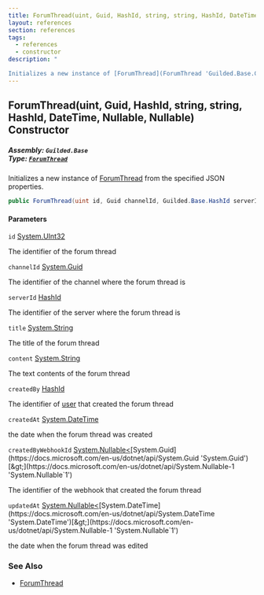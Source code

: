 ```yaml
---
title: ForumThread(uint, Guid, HashId, string, string, HashId, DateTime, Nullable<Guid>, Nullable<DateTime>)
layout: references
section: references
tags:
  - references
  - constructor
description: "

Initializes a new instance of [ForumThread](ForumThread 'Guilded.Base.Content.ForumThread') from the specified JSON properties."
---
```


## ForumThread(uint, Guid, HashId, string, string, HashId, DateTime, Nullable<Guid>, Nullable<DateTime>) Constructor
##### **Assembly:** `Guilded.Base`<br/>**Type:** [`ForumThread`](ForumThread 'Guilded.Base.Content.ForumThread')

Initializes a new instance of [ForumThread](ForumThread 'Guilded.Base.Content.ForumThread') from the specified JSON properties.

```csharp
public ForumThread(uint id, Guid channelId, Guilded.Base.HashId serverId, string title, string content, Guilded.Base.HashId createdBy, System.DateTime createdAt, System.Nullable<Guid> createdByWebhookId=null, System.Nullable<System.DateTime> updatedAt=null);
```
#### Parameters

<a name='Guilded.Base.Content.ForumThread.ForumThread(uint,Guid,Guilded.Base.HashId,string,string,Guilded.Base.HashId,System.DateTime,System.Nullable_Guid_,System.Nullable_System.DateTime_).id'></a>

`id` [System.UInt32](https://docs.microsoft.com/en-us/dotnet/api/System.UInt32 'System.UInt32')

The identifier of the forum thread

<a name='Guilded.Base.Content.ForumThread.ForumThread(uint,Guid,Guilded.Base.HashId,string,string,Guilded.Base.HashId,System.DateTime,System.Nullable_Guid_,System.Nullable_System.DateTime_).channelId'></a>

`channelId` [System.Guid](https://docs.microsoft.com/en-us/dotnet/api/System.Guid 'System.Guid')

The identifier of the channel where the forum thread is

<a name='Guilded.Base.Content.ForumThread.ForumThread(uint,Guid,Guilded.Base.HashId,string,string,Guilded.Base.HashId,System.DateTime,System.Nullable_Guid_,System.Nullable_System.DateTime_).serverId'></a>

`serverId` [HashId](HashId 'Guilded.Base.HashId')

The identifier of the server where the forum thread is

<a name='Guilded.Base.Content.ForumThread.ForumThread(uint,Guid,Guilded.Base.HashId,string,string,Guilded.Base.HashId,System.DateTime,System.Nullable_Guid_,System.Nullable_System.DateTime_).title'></a>

`title` [System.String](https://docs.microsoft.com/en-us/dotnet/api/System.String 'System.String')

The title of the forum thread

<a name='Guilded.Base.Content.ForumThread.ForumThread(uint,Guid,Guilded.Base.HashId,string,string,Guilded.Base.HashId,System.DateTime,System.Nullable_Guid_,System.Nullable_System.DateTime_).content'></a>

`content` [System.String](https://docs.microsoft.com/en-us/dotnet/api/System.String 'System.String')

The text contents of the forum thread

<a name='Guilded.Base.Content.ForumThread.ForumThread(uint,Guid,Guilded.Base.HashId,string,string,Guilded.Base.HashId,System.DateTime,System.Nullable_Guid_,System.Nullable_System.DateTime_).createdBy'></a>

`createdBy` [HashId](HashId 'Guilded.Base.HashId')

The identifier of [user](User 'Guilded.Base.Users.User') that created the forum thread

<a name='Guilded.Base.Content.ForumThread.ForumThread(uint,Guid,Guilded.Base.HashId,string,string,Guilded.Base.HashId,System.DateTime,System.Nullable_Guid_,System.Nullable_System.DateTime_).createdAt'></a>

`createdAt` [System.DateTime](https://docs.microsoft.com/en-us/dotnet/api/System.DateTime 'System.DateTime')

the date when the forum thread was created

<a name='Guilded.Base.Content.ForumThread.ForumThread(uint,Guid,Guilded.Base.HashId,string,string,Guilded.Base.HashId,System.DateTime,System.Nullable_Guid_,System.Nullable_System.DateTime_).createdByWebhookId'></a>

`createdByWebhookId` [System.Nullable&lt;](https://docs.microsoft.com/en-us/dotnet/api/System.Nullable-1 'System.Nullable`1')[System.Guid](https://docs.microsoft.com/en-us/dotnet/api/System.Guid 'System.Guid')[&gt;](https://docs.microsoft.com/en-us/dotnet/api/System.Nullable-1 'System.Nullable`1')

The identifier of the webhook that created the forum thread

<a name='Guilded.Base.Content.ForumThread.ForumThread(uint,Guid,Guilded.Base.HashId,string,string,Guilded.Base.HashId,System.DateTime,System.Nullable_Guid_,System.Nullable_System.DateTime_).updatedAt'></a>

`updatedAt` [System.Nullable&lt;](https://docs.microsoft.com/en-us/dotnet/api/System.Nullable-1 'System.Nullable`1')[System.DateTime](https://docs.microsoft.com/en-us/dotnet/api/System.DateTime 'System.DateTime')[&gt;](https://docs.microsoft.com/en-us/dotnet/api/System.Nullable-1 'System.Nullable`1')

the date when the forum thread was edited

### See Also
- [ForumThread](ForumThread 'Guilded.Base.Content.ForumThread')